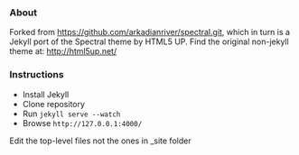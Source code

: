 ### About

Forked from https://github.com/arkadianriver/spectral.git,
which in turn is a Jekyll port of the Spectral theme by HTML5 UP.
Find the original non-jekyll theme at: http://html5up.net/

### Instructions

 - Install Jekyll
 - Clone repository
 - Run `jekyll serve --watch`
 - Browse `http://127.0.0.1:4000/`

Edit the top-level files not the ones in _site folder